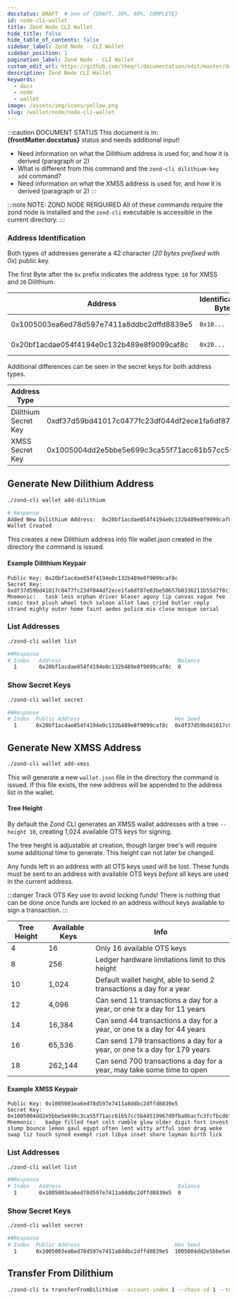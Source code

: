 ```yaml
---
docstatus: DRAFT  # one of {DRAFT, 30%, 90%, COMPLETE}
id: node-cli-wallet
title: Zond Node CLI Wallet
hide_title: false
hide_table_of_contents: false
sidebar_label: Zond Node - CLI Wallet
sidebar_position: 1
pagination_label: Zond Node - CLI Wallet
custom_edit_url: https://github.com/theqrl/documentation/edit/master/docs/basics/what-is-qrl.md
description: Zond Node CLI Wallet
keywords:
  - docs
  - node
  - wallet
image: /assets/img/icons/yellow.png
slug: /wallet/node/node-cli-wallet
---
```


:::caution DOCUMENT STATUS 
<span>This document is in: <b>{frontMatter.docstatus}</b> status and needs additional input!</span>

- Need information on what the Dilithium address is used for, and how it is derived (paragraph or 2)
- What is different from this command and the `zond-cli dilithium-key add` command?
- Need information on what the XMSS address is used for, and how it is derived (paragraph or 2)
:::


:::note NOTE: ZOND NODE RERQUIRED
All of these commands require the zond node is installed and the `zond-cli` executable is accessible in the current directory.
:::

### Address Identification

Both types of addresses generate a 42 character (*20 bytes prefixed with 0x*) public key. 

The first Byte after the `0x` prefix indicates the address type: `10` for XMSS and `20` Dilithium.

| Address | Identification Byte | Type  |
|--|--|--|
| 0x1005003ea6ed78d597e7411a8ddbc2dffd8839e5| `0x10...` | XMSS Address |
| 0x20bf1acdae054f4194e0c132b489e8f9099caf8c| `0x20...` | Dilithium Address |

Additional differences can be seen in the secret keys for both address types.

|  Address Type | Secret Key  |
|---- |---|
| Dilithium Secret Key | 0xdf37d59bd41017c0477fc23df044df2ece1fa6df87e03be50657b0336211b55d7f8c19c66b44bf033a798da2c3901c38 |
| XMSS Secret Key | 0x1005004dd2e5bbe5e699c3ca55f71acc61b57cc5b44519967d0fba0bacfc3fcfbcdbf806e7edd44a5b837e570ec517b41747e7 |

## Generate New Dilithium Address

```bash
./zond-cli wallet add-dilithium

# Response
Added New Dilithium Address:  0x20bf1acdae054f4194e0c132b489e8f9099caf8c
Wallet Created
```

This creates a new Dilithium address into file wallet.json created in the directory the command is issued.

#### Example Dilithium Keypair

```
Public Key: 0x20bf1acdae054f4194e0c132b489e8f9099caf8c
Secret Key: 0xdf37d59bd41017c0477fc23df044df2ece1fa6df87e03be50657b0336211b55d7f8c19c66b44bf033a798da2c3901c38`
Mnemonic:   task less orphan driver blaser agony lip canvas vague fee comic text plush wheel tech saloon allot laws cried butler reply strand mighty outer home faint aedes police mix close mosque serial
```

### List Addresses

```bash
./zond-cli wallet list

##Response
# Index   Address                                     Balance
  1       0x20bf1acdae054f4194e0c132b489e8f9099caf8c  0
```

### Show Secret Keys


```bash
./zond-cli wallet secret

##Response
# Index  Public Address                              Hex Seed                                                                                            Mnemonic 
  1      0x20bf1acdae054f4194e0c132b489e8f9099caf8c  0xdf37d59bd41017c0477fc23df044df2ece1fa6df87e03be50657b0336211b55d7f8c19c66b44bf033a798da2c3901c38  task less orphan driver blaser agony lip canvas vague fee comic text plush wheel tech saloon allot laws cried butler reply strand mighty outer home faint aedes police mix close mosque serial
```


## Generate New XMSS Address

```bash
./zond-cli wallet add-xmss
```
This will generate a new `wallet.json` file in the directory the command is issued. If this file exists, the new address will be appended to the address list in the wallet.

#### Tree Height

By default the Zond CLI generates an XMSS wallet addresses with a tree `--height 10`, creating 1,024 available OTS keys for signing. 

The tree height is adjustable at creation, though larger tree's will require some additional time to generate. This height can not later be changed.

Any funds left in an address with all OTS keys used will be lost. These funds must be sent to an address with available OTS keys *before* all keys are used in the current address.

:::danger Track OTS Key use to avoid locking funds!
There is nothing that can be done once funds are locked in an address without keys available to sign a transaction.
:::

| Tree Height | Available Keys | Info |
|--- | --- |--- |
| 4  | 16  | Only 16 available OTS keys |
| 8  | 256 | Ledger hardware limitations limit to this height |
| 10 | 1,024 | Default wallet height, able to send 2 transactions a day for a year |
| 12 | 4,096 | Can send 11 transactions a day for a year, or one tx a day for 11 years |
| 14 | 16,384 | Can send 44 transactions a day for a year, or one tx a day for 44 years | |
| 16 | 65,536 | Can send 179 transactions a day for a year, or one tx a day for 179 years | |
| 18 | 262,144 | Can send 700 transactions a day for a year, may take some time to open |

#### Example XMSS Keypair

```
Public Key: 0x1005003ea6ed78d597e7411a8ddbc2dffd8839e5
Secret Key: 0x1005004dd2e5bbe5e699c3ca55f71acc61b57cc5b44519967d0fba0bacfc3fcfbcdbf806e7edd44a5b837e570ec517b41747e7`
Mnemonic:   badge filled feat colt rumble glow older digit fort invest slump bounce lemon gaul egypt often lent witty artful soon drag woke swap liz touch synod exempt riot libya inset share layman birth lick
```

### List Addresses


```bash
./zond-cli wallet list

##Response
# Index   Address                                     Balance
  1       0x1005003ea6ed78d597e7411a8ddbc2dffd8839e5  0
````

### Show Secret Keys


```bash
./zond-cli wallet secret

##Response
# Index  Public Address                              Hex Seed                                                                                            Mnemonic 
  1      0x1005003ea6ed78d597e7411a8ddbc2dffd8839e5  1005004dd2e5bbe5e699c3ca55f71acc61b57cc5b44519967d0fba0bacfc3fcfbcdbf806e7edd44a5b837e570ec517b41747e7badge filled feat colt rumble glow older digit fort invest slump bounce lemon gaul egypt often lent witty artful soon drag woke swap liz touch synod exempt riot libya inset share layman birth lick
```


## Transfer From Dilithium

```bash
./zond-cli tx transferFromDilithium --account-index 1 --chain-id 1 --to "0x202d32684da044f95790081d3b7faa67c52dd538" --nonce 1 --amount 1000 --gas 1 --gas-price 1 --wallet-file wallet.json --broadcast
``` 